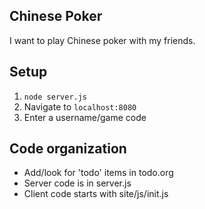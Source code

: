 ## Chinese Poker

I want to play Chinese poker with my friends.

## Setup
1. `node server.js`
2. Navigate to `localhost:8080`
3. Enter a username/game code

## Code organization
* Add/look for 'todo' items in todo.org
* Server code is in server.js
* Client code starts with site/js/init.js